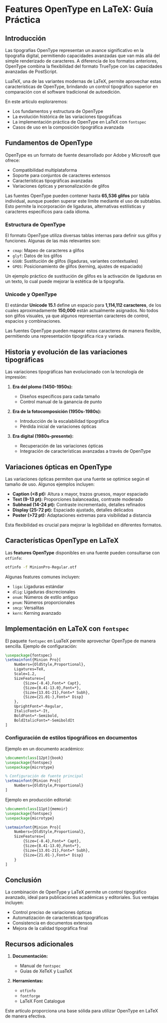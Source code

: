 # Features OpenType en LaTeX: Guía Práctica

## Introducción

Las tipografías OpenType representan un avance significativo en la tipografía digital, permitiendo capacidades avanzadas que van más allá del simple renderizado de caracteres. A diferencia de los formatos anteriores, OpenType combina la flexibilidad del formato TrueType con las capacidades avanzadas de PostScript.

LuaTeX, una de las variantes modernas de LaTeX, permite aprovechar estas características de OpenType, brindando un control tipográfico superior en comparación con el software tradicional de autoedición.

En este artículo exploraremos:
- Los fundamentos y estructura de OpenType
- La evolución histórica de las variaciones tipográficas
- La implementación práctica de OpenType en LaTeX con `fontspec`
- Casos de uso en la composición tipográfica avanzada

## Fundamentos de OpenType

OpenType es un formato de fuente desarrollado por Adobe y Microsoft que ofrece:

- Compatibilidad multiplataforma
- Soporte para conjuntos de caracteres extensos
- Características tipográficas avanzadas
- Variaciones ópticas y personalización de glifos

Las fuentes OpenType pueden contener hasta **65,536 glifos** por tabla individual, aunque pueden superar este límite mediante el uso de subtablas. Esto permite la incorporación de ligaduras, alternativas estilísticas y caracteres específicos para cada idioma.

### Estructura de OpenType

El formato OpenType utiliza diversas tablas internas para definir sus glifos y funciones. Algunas de las más relevantes son:

- `cmap`: Mapeo de caracteres a glifos
- `glyf`: Datos de los glifos
- `GSUB`: Sustitución de glifos (ligaduras, variantes contextuales)
- `GPOS`: Posicionamiento de glifos (kerning, ajustes de espaciado)

Un ejemplo práctico de sustitución de glifos es la activación de ligaduras en un texto, lo cual puede mejorar la estética de la tipografía.

### Unicode y OpenType

El estándar **Unicode 15.1** define un espacio para **1,114,112 caracteres**, de los cuales aproximadamente **150,000** están actualmente asignados. No todos son glifos visuales, ya que algunos representan caracteres de control, espacios y combinaciones.

Las fuentes OpenType pueden mapear estos caracteres de manera flexible, permitiendo una representación tipográfica rica y variada.

## Historia y evolución de las variaciones tipográficas

Las variaciones tipográficas han evolucionado con la tecnología de impresión:

1. **Era del plomo (1450-1950s):**
   - Diseños específicos para cada tamaño
   - Control manual de la ganancia de punto
   
2. **Era de la fotocomposición (1950s-1980s):**
   - Introducción de la escalabilidad tipográfica
   - Pérdida inicial de variaciones ópticas

3. **Era digital (1980s-presente):**
   - Recuperación de las variaciones ópticas
   - Integración de características avanzadas a través de OpenType

## Variaciones ópticas en OpenType

Las variaciones ópticas permiten que una fuente se optimice según el tamaño de uso. Algunos ejemplos incluyen:

- **Caption (<8 pt):** Altura x mayor, trazos gruesos, mayor espaciado
- **Text (9-13 pt):** Proporciones balanceadas, contraste moderado
- **Subhead (14-24 pt):** Contraste incrementado, detalles refinados
- **Display (25-72 pt):** Espaciado ajustado, detalles delicados
- **Poster (>72 pt):** Adaptaciones extremas para visibilidad a distancia

Esta flexibilidad es crucial para mejorar la legibilidad en diferentes formatos.

## Características OpenType en LaTeX

Las **features OpenType** disponibles en una fuente pueden consultarse con `otfinfo`:

```bash
otfinfo -f MinionPro-Regular.otf
```

Algunas features comunes incluyen:

- `liga`: Ligaduras estándar
- `dlig`: Ligaduras discrecionales
- `onum`: Números de estilo antiguo
- `pnum`: Números proporcionales
- `smcp`: Versalitas
- `kern`: Kerning avanzado

## Implementación en LaTeX con `fontspec`

El paquete `fontspec` en LuaTeX permite aprovechar OpenType de manera sencilla. Ejemplo de configuración:

```latex
\usepackage{fontspec}
\setmainfont{Minion Pro}[
    Numbers={OldStyle,Proportional},
    Ligatures=TeX,
    Scale=1.2,
    SizeFeatures={
        {Size={-8.4},Font=* Capt},
        {Size={8.41-13.0},Font=*},
        {Size={13.01-21},Font=* Subh},
        {Size={21.01-},Font=* Disp}
    },
    UprightFont=*-Regular,
    ItalicFont=*-It,
    BoldFont=*-Semibold,
    BoldItalicFont=*-SemiboldIt
]
```

### Configuración de estilos tipográficos en documentos

Ejemplo en un documento académico:

```latex
\documentclass[12pt]{book}
\usepackage{fontspec}
\usepackage{microtype}

% Configuración de fuente principal
\setmainfont{Minion Pro}[
    Numbers={OldStyle,Proportional}
]
```

Ejemplo en producción editorial:

```latex
\documentclass[11pt]{memoir}
\usepackage{fontspec}
\usepackage{microtype}

\setmainfont{Minion Pro}[
    Numbers={OldStyle,Proportional},
    SizeFeatures={
        {Size={-8.4},Font=* Capt},
        {Size={8.41-13.0},Font=*},
        {Size={13.01-21},Font=* Subh},
        {Size={21.01-},Font=* Disp}
    }
]
```

## Conclusión

La combinación de OpenType y LaTeX permite un control tipográfico avanzado, ideal para publicaciones académicas y editoriales. Sus ventajas incluyen:

- Control preciso de variaciones ópticas
- Automatización de características tipográficas
- Consistencia en documentos extensos
- Mejora de la calidad tipográfica final

## Recursos adicionales

1. **Documentación:**
   - Manual de `fontspec`
   - Guías de XeTeX y LuaTeX

2. **Herramientas:**
   - `otfinfo`
   - `fontforge`
   - LaTeX Font Catalogue

Este artículo proporciona una base sólida para utilizar OpenType en LaTeX de manera efectiva.

